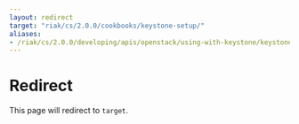 ```yaml
---
layout: redirect
target: "riak/cs/2.0.0/cookbooks/keystone-setup/"
aliases:
- /riak/cs/2.0.0/developing/apis/openstack/using-with-keystone/keystone-setup
---
```


# Redirect

This page will redirect to `target`.
